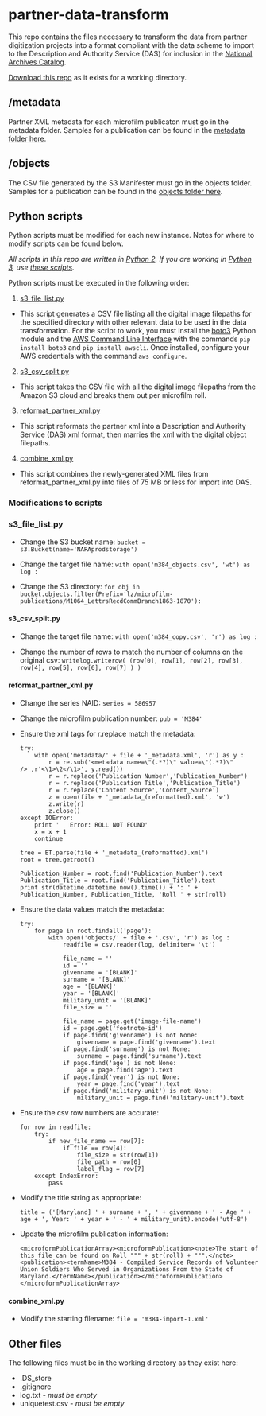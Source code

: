 # partner-data-transform
This repo contains the files necessary to transform the data from partner digitization projects into a format compliant with the data scheme to import to the Description and Authority Service (DAS) for inclusion in the [National Archives Catalog](https://catalog.archives.gov).

[Download this repo](https://github.com/usnationalarchives/partner-data-transform/archive/master.zip) as it exists for a working directory.

## /metadata
Partner XML metadata for each microfilm publicaton must go in the metadata folder. Samples for a publication can be found in the [metadata folder here](https://github.com/usnationalarchives/partner-data-transform/tree/master/metadata).

## /objects
The CSV file generated by the S3 Manifester must go in the objects folder. Samples for a publication can be found in the [objects folder here](https://github.com/usnationalarchives/partner-data-transform/tree/master/objects).

## Python scripts
Python scripts must be modified for each new instance. Notes for where to modify scripts can be found below.

*All scripts in this repo are written in [Python 2](https://www.python.org/download/releases/2.7/). If you are working in [Python 3](https://www.python.org/downloads/release/python-352/), use [these scripts](https://github.com/usnationalarchives/partner-data-transform/blob/master/partner-data-transform-py3.zip).*

Python scripts must be executed in the following order:

1. [s3_file_list.py](https://github.com/usnationalarchives/partner-data-transform/blob/master/s3_file_list.py)
  * This script generates a CSV file listing all the digital image filepaths for the specified directory with other relevant data to be used in the data transformation. For the script to work, you must install the [boto3](https://boto3.readthedocs.io/en/latest/) Python module and the [AWS Command Line Interface](https://aws.amazon.com/cli/) with the commands `pip install boto3` and `pip install awscli`. Once installed, configure your AWS credentials with the command `aws configure`.
2. [s3_csv_split.py](https://github.com/usnationalarchives/partner-data-transform/blob/master/s3_csv_split.py)
  * This script takes the CSV file with all the digital image filepaths from the Amazon S3 cloud and breaks them out per microfilm roll.
3. [reformat_partner_xml.py](https://github.com/usnationalarchives/partner-data-transform/blob/master/reformat_partner_xml.py)
  * This script reformats the partner xml into a Description and Authority Service (DAS) xml format, then marries the xml with the digital object filepaths.
4. [combine_xml.py](https://github.com/usnationalarchives/partner-data-transform/blob/master/combine_xml.py)
  * This script combines the newly-generated XML files from reformat_partner_xml.py into files of 75 MB or less for import into DAS.
  
### Modifications to scripts

### s3_file_list.py
* Change the S3 bucket name:
	`bucket = s3.Bucket(name='NARAprodstorage')`

* Change the target file name:
	`with open('m384_objects.csv', 'wt') as log :`

* Change the S3 directory:
	`for obj in bucket.objects.filter(Prefix='lz/microfilm-publications/M1064_LettrsRecdCommBranch1863-1870'):`

#### s3_csv_split.py
* Change the target file name:
	`with open('m384_copy.csv', 'r') as log :`

* Change the number of rows to match the number of columns on the original csv:
	`writelog.writerow( (row[0], row[1], row[2], row[3], row[4], row[5], row[6], row[7] ) )`
	
#### reformat_partner_xml.py
* Change the series NAID:
	`series = 586957`

* Change the microfilm publication number:
	`pub = 'M384'`

* Ensure the xml tags for r.replace match the metadata:
	```
	try:
		with open('metadata/' + file + '_metadata.xml', 'r') as y :
			r = re.sub('<metadata name=\"(.*?)\" value=\"(.*?)\" />',r'<\1>\2</\1>', y.read())
			r = r.replace('Publication Number','Publication_Number')
			r = r.replace('Publication Title','Publication_Title')
			r = r.replace('Content Source','Content_Source')
			z = open(file + '_metadata_(reformatted).xml', 'w')
			z.write(r)
			z.close()
	except IOError:
		print '   Error: ROLL NOT FOUND'
		x = x + 1
		continue

	tree = ET.parse(file + '_metadata_(reformatted).xml')
	root = tree.getroot()

	Publication_Number = root.find('Publication_Number').text
	Publication_Title = root.find('Publication_Title').text
	print str(datetime.datetime.now().time()) + ': ' + Publication_Number, Publication_Title, 'Roll ' + str(roll)
	```

* Ensure the data values match the metadata:
	```
	try:
		for page in root.findall('page'):
			with open('objects/' + file + '.csv', 'r') as log :
				readfile = csv.reader(log, delimiter= '\t')

				file_name = ''
				id = ''
				givenname = '[BLANK]'
				surname = '[BLANK]'
				age = '[BLANK]'
				year = '[BLANK]'
				military_unit = '[BLANK]'
				file_size = ''

				file_name = page.get('image-file-name')
				id = page.get('footnote-id')
				if page.find('givenname') is not None:
					givenname = page.find('givenname').text
				if page.find('surname') is not None:
					surname = page.find('surname').text
				if page.find('age') is not None:
					age = page.find('age').text
				if page.find('year') is not None:
					year = page.find('year').text
				if page.find('military-unit') is not None:
					military_unit = page.find('military-unit').text
	```

* Ensure the csv row numbers are accurate:
	```
	for row in readfile:
		try:
			if new_file_name == row[7]:
				if file == row[4]:
					file_size = str(row[1])
					file_path = row[0]
					label_flag = row[7]
		except IndexError:
			pass
	```

* Modify the title string as appropriate:
	
	`title = ('[Maryland] ' + surname + ', ' + givenname + ' - Age ' + age + ', Year: ' + year + ' - ' + military_unit).encode('utf-8')`
	
* Update the microfilm publication information:
	
	`<microformPublicationArray><microformPublication><note>The start of this file can be found on Roll """ + str(roll) + """.</note><publication><termName>M384 - Compiled Service Records of Volunteer Union Soldiers Who Served in Organizations From the State of Maryland.</termName></publication></microformPublication></microformPublicationArray>`
	
#### combine_xml.py
* Modify the starting filename:
	`file = 'm384-import-1.xml'`

## Other files
The following files must be in the working directory as they exist here:
* .DS_store
* .gitignore
* log.txt - *must be empty*
* uniquetest.csv - *must be empty*

